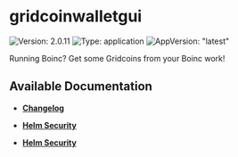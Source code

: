 # gridcoinwalletgui

![Version: 2.0.11](https://img.shields.io/badge/Version-2.0.11-informational?style=flat-square) ![Type: application](https://img.shields.io/badge/Type-application-informational?style=flat-square) ![AppVersion: "latest"](https://img.shields.io/badge/AppVersion-"latest"-informational?style=flat-square)

Running Boinc? Get some Gridcoins from your Boinc work!

## Available Documentation

- [**Changelog**](CHANGELOG)

- [**Helm Security**](container-security)

- [**Helm Security**](helm-security)

